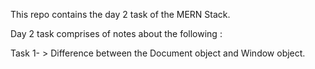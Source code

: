 This repo contains the day 2 task of the MERN Stack.

Day 2 task comprises of notes about the following :

Task 1- > Difference between the Document object and Window object.
